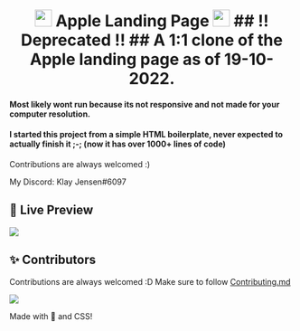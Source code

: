 <h1 align="center"> <img src="https://upload.wikimedia.org/wikipedia/commons/thumb/3/31/Apple_logo_white.svg/1200px-Apple_logo_white.svg.png" width="30px"> Apple Landing Page <img src="https://upload.wikimedia.org/wikipedia/commons/thumb/3/31/Apple_logo_white.svg/1200px-Apple_logo_white.svg.png" width="30px">
## !! Deprecated !!
## A 1:1 clone of the Apple landing page as of 19-10-2022.







#### Most likely wont run because its not responsive and not made for your computer resolution.
#### I started this project from a simple HTML boilerplate, never expected to actually finish it ;-; (now it has over 1000+ lines of code)

Contributions are always welcomed :)

My Discord: Klay Jensen#6097

## 📸 Live Preview
<img src="https://raw.githubusercontent.com/tejas2510/AppleWebsiteClone/main/assets/screencapture-192-168-29-74-5500-index-html-2022-10-28-22_59_50.png">

## ✨ Contributors

Contributions are always welcomed :D Make sure to follow [Contributing.md](/CONTRIBUTING.md)

<a href="https://github.com/tejas2510/AppleWebsiteClone/graphs/contributors">
  <img src="https://contrib.rocks/image?repo=tejas2510/AppleWebsiteClone" />
</a>


Made with 💖 and CSS!


